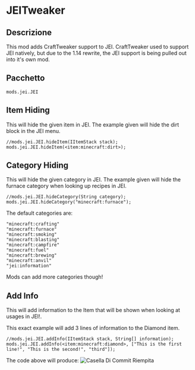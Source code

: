 # JEITweaker

## Descrizione

This mod adds CraftTweaker support to JEI. CraftTweaker used to support JEI natively, but due to the 1.14 rewrite, the JEI support is being pulled out into it's own mod.


## Pacchetto
`mods.jei.JEI`

## Item Hiding

This will hide the given item in JEI. The example given will hide the dirt block in the JEI menu.

```zenscript
//mods.jei.JEI.hideItem(IItemStack stack);
mods.jei.JEI.hideItem(<item:minecraft:dirt>);
```

## Category Hiding

This will hide the given category in JEI. The example given will hide the furnace category when looking up recipes in JEI.

```zenscript
//mods.jei.JEI.hideCategory(String category);
mods.jei.JEI.hideCategory("minecraft:furnace");
```

The default categories are:
```zenscript
"minecraft:crafting"
"minecraft:furnace"
"minecraft:smoking"
"minecraft:blasting"
"minecraft:campfire"
"minecraft:fuel"
"minecraft:brewing"
"minecraft:anvil"
"jei:information"
```

Mods can add more categories though!

## Add Info

This will add information to the Item that will be shown when looking at usages in JEI!.

This exact example will add 3 lines of information to the Diamond item.

```zenscript
//mods.jei.JEI.addInfo(IItemStack stack, String[] information);
mods.jei.JEI.addInfo(<item:minecraft:diamond>, ["This is the first line!", "This is the second!", "third"]);
```

The code above will produce: ![Casella Di Commit Riempita](https://blamejared.com/docsImages/JEITweakerAddInfo.png)


